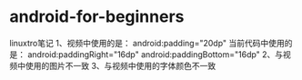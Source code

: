 # android-for-beginners

linuxtro笔记
1、视频中使用的是：
        android:padding="20dp"
  当前代码中使用的是：
        android:paddingRight="16dp"
        android:paddingBottom="16dp"
2、与视频中使用的图片不一致
3、与视频中使用的字体颜色不一致
